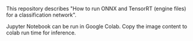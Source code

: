 This repository describes "How to run ONNX and TensorRT (engine files) for a classification network".

Jupyter Notebook can be run in Google Colab. Copy the image content to colab run time for inference.
